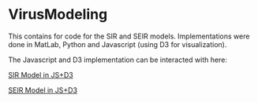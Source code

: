 # VirusModeling

This contains for code for the SIR and SEIR models.  Implementations were done in MatLab, Python and Javascript (using D3 for visualization).  

The Javascript and D3 implementation can be interacted with here:

[SIR Model in JS+D3](http://a-d-c.ca/wp-content/extraStuff/SIR_Model_D3.html)

[SEIR Model in JS+D3](http://a-d-c.ca/wp-content/extraStuff/SEIR_Model_1w.html)

